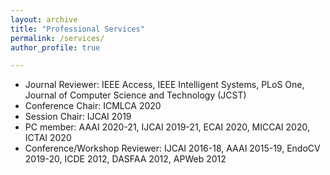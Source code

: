 ```yaml
---
layout: archive
title: "Professional Services"
permalink: /services/
author_profile: true

---
```


-  Journal Reviewer: IEEE Access, IEEE Intelligent Systems, PLoS One, Journal of Computer Science and Technology (JCST)
-  Conference Chair: ICMLCA 2020
-  Session Chair: IJCAI 2019
-  PC member: AAAI 2020-21, IJCAI 2019-21,  ECAI 2020, MICCAI 2020, ICTAI 2020
-  Conference/Workshop Reviewer: IJCAI 2016-18, AAAI 2015-19, EndoCV 2019-20, ICDE 2012, DASFAA 2012, APWeb 2012

